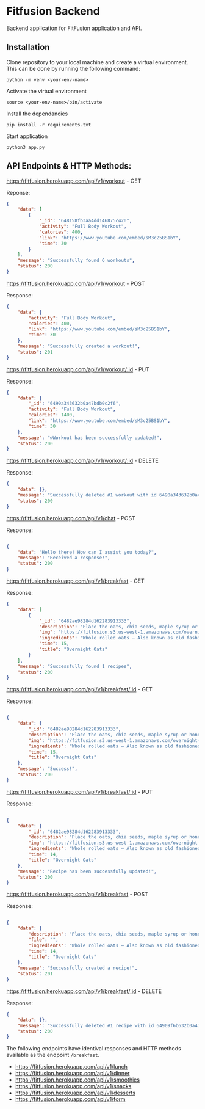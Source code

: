 # Fitfusion Backend

Backend application for FitFusion application and API.

## Installation

Clone repository to your local machine and create a virtual environment. This can be done by running the following command:

```
python -m venv <your-env-name>
```

Activate the virtual environment
```
source <your-env-name>/bin/activate
```

Install the dependancies
```
pip install -r requirements.txt
```

Start application

```
python3 app.py
```


## API Endpoints & HTTP Methods:

https://fitfusion.herokuapp.com/api/v1/workout - GET

Reponse:

```JSON
{
    "data": [
        {
            "_id": "648158fb3aa4dd146875c420",
            "activity": "Full Body Workout",
            "calories": 400,
            "link": "https://www.youtube.com/embed/sM3c25BS1bY",
            "time": 30
        }
    ],
    "message": "Successfully found 6 workouts",
    "status": 200
}

```

https://fitfusion.herokuapp.com/api/v1/workout - POST

Response:

```JSON
{
    "data": {
        "activity": "Full Body Workout",
        "calories": 400,
        "link": "https://www.youtube.com/embed/sM3c25BS1bY",
        "time": 30
    },
    "message": "Successfully created a workout!",
    "status": 201
}

```

https://fitfusion.herokuapp.com/api/v1/workout/:id - PUT

Response:

```JSON
{
    "data": {
        "_id": "6490a343632b0a47bdb0c2f6",
        "activity": "Full Body Workout",
        "calories": 1400,
        "link": "https://www.youtube.com/embed/sM3c25BS1bY",
        "time": 30
    },
    "message": "wWorkout has been successfully updated!",
    "status": 200
}

```

https://fitfusion.herokuapp.com/api/v1/workout/:id - DELETE

Response:

```JSON
{
    "data": {},
    "message": "Successfully deleted #1 workout with id 6490a343632b0a47bdb0c2f6",
    "status": 200
}

```


https://fitfusion.herokuapp.com/api/v1/chat - POST

Response:

```JSON

{
    "data": "Hello there! How can I assist you today?",
    "message": "Received a response!",
    "status": 200
}

```

https://fitfusion.herokuapp.com/api/v1/breakfast - GET

Response:

```JSON
{
    "data": [
        {
            "_id": "6482ae98284d162283913333",
            "description": "Place the oats, chia seeds, maple syrup or honey, salt, and yogurt, if using, in a lidded container or jar.\nPour in the almond milk, and stir thoroughly to combine. Make sure that there are no chia seeds clumped around the bottom or sides of the jar!\nCover and store overnight, or for up to 5 days, in the fridge.",
            "img": "https://fitfusion.s3.us-west-1.amazonaws.com/overnight-oats.png",
            "ingredients": "Whole rolled oats – Also known as old fashioned oats. Quick oats and steel-cut oats will NOT work here. Quick oats will be too mushy, while steel-cut oats will be chewy and tough.\nChia seeds – For extra protein and the perfect thick and creamy texture.\nAlmond milk – Or any milk you like! Dairy milk and oat milk both work well. Coconut milk adds rich flavor and yields an especially creamy texture.\nMaple syrup – For sweetness. Honey works too.\nAnd a pinch of salt – To make the oats extra-flavorful.",
            "time": 15,
            "title": "Overnight Oats"
        }
    ],
    "message": "Successfully found 1 recipes",
    "status": 200
}

```

https://fitfusion.herokuapp.com/api/v1/breakfast/:id - GET

Response:

```JSON

{
    "data": {
        "_id": "6482ae98284d162283913333",
        "description": "Place the oats, chia seeds, maple syrup or honey, salt, and yogurt, if using, in a lidded container or jar.\nPour in the almond milk, and stir thoroughly to combine. Make sure that there are no chia seeds clumped around the bottom or sides of the jar!\nCover and store overnight, or for up to 5 days, in the fridge.",
        "img": "https://fitfusion.s3.us-west-1.amazonaws.com/overnight-oats.png",
        "ingredients": "Whole rolled oats – Also known as old fashioned oats. Quick oats and steel-cut oats will NOT work here. Quick oats will be too mushy, while steel-cut oats will be chewy and tough.\nChia seeds – For extra protein and the perfect thick and creamy texture.\nAlmond milk – Or any milk you like! Dairy milk and oat milk both work well. Coconut milk adds rich flavor and yields an especially creamy texture.\nMaple syrup – For sweetness. Honey works too.\nAnd a pinch of salt – To make the oats extra-flavorful.",
        "time": 15,
        "title": "Overnight Oats"
    },
    "message": "Success!",
    "status": 200
}

```

https://fitfusion.herokuapp.com/api/v1/breakfast/:id - PUT

Response:

```JSON

{
    "data": {
        "_id": "6482ae98284d162283913333",
        "description": "Place the oats, chia seeds, maple syrup or honey, salt, and yogurt, if using, in a lidded container or jar.\nPour in the almond milk, and stir thoroughly to combine. Make sure that there are no chia seeds clumped around the bottom or sides of the jar!\nCover and store overnight, or for up to 5 days, in the fridge.",
        "img": "https://fitfusion.s3.us-west-1.amazonaws.com/overnight-oats.png",
        "ingredients": "Whole rolled oats – Also known as old fashioned oats. Quick oats and steel-cut oats will NOT work here. Quick oats will be too mushy, while steel-cut oats will be chewy and tough.\nChia seeds – For extra protein and the perfect thick and creamy texture.\nAlmond milk – Or any milk you like! Dairy milk and oat milk both work well. Coconut milk adds rich flavor and yields an especially creamy texture.\nMaple syrup – For sweetness. Honey works too.\nAnd a pinch of salt – To make the oats extra-flavorful.",
        "time": 14,
        "title": "Overnight Oats"
    },
    "message": "Recipe has been successfully updated!",
    "status": 200
}

```

https://fitfusion.herokuapp.com/api/v1/breakfast - POST

Response:

```JSON

{
    "data": {
        "description": "Place the oats, chia seeds, maple syrup or honey, salt, and yogurt, if using, in a lidded container or jar.\nPour in the almond milk, and stir thoroughly to combine. Make sure that there are no chia seeds clumped around the bottom or sides of the jar!\nCover and store overnight, or for up to 5 days, in the fridge.",
        "file": "",
        "ingredients": "Whole rolled oats – Also known as old fashioned oats. Quick oats and steel-cut oats will NOT work here. Quick oats will be too mushy, while steel-cut oats will be chewy and tough.\nChia seeds – For extra protein and the perfect thick and creamy texture.\nAlmond milk – Or any milk you like! Dairy milk and oat milk both work well. Coconut milk adds rich flavor and yields an especially creamy texture.\nMaple syrup – For sweetness. Honey works too.\nAnd a pinch of salt – To make the oats extra-flavorful",
        "time": 14,
        "title": "Overnight Oats"
    },
    "message": "Successfully created a recipe!",
    "status": 201
}

```


https://fitfusion.herokuapp.com/api/v1/breakfast/:id - DELETE

Response: 

```JSON
{
    "data": {},
    "message": "Successfully deleted #1 recipe with id 64909f6b632b0a47bdb0c2f5",
    "status": 200
}

```

The following endpoints have identival responses and HTTP methods available as the endpoint ```/breakfast```.

* https://fitfusion.herokuapp.com/api/v1/lunch
* https://fitfusion.herokuapp.com/api/v1/dinner
* https://fitfusion.herokuapp.com/api/v1/smoothies
* https://fitfusion.herokuapp.com/api/v1/snacks
* https://fitfusion.herokuapp.com/api/v1/desserts
* https://fitfusion.herokuapp.com/api/v1/form













